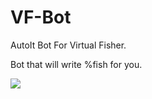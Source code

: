 # VF-Bot
AutoIt Bot For Virtual Fisher.

Bot that will write %fish for you.

![](https://imgur.com/a/KT5axeY)

